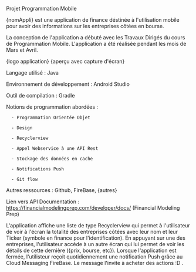 Projet Programmation Mobile


{nomAppli} est une application de finance déstinée à l'utilisation mobile pour avoir des informations sur les entreprises côtées en bourse.

La conception de l'application a débuté avec les Travaux Dirigés du cours de Programmation Mobile. L'application a été réalisée pendant les mois de Mars et Avril.

{logo application}
{aperçu avec capture d'écran}

Langage utilisé : Java

Environnement de développement : Android Studio

Outil de compilation : Gradle

Notions de programmation abordées :

      - Programmation Orientée Objet

      - Design
      
      - Recyclerview
      
      - Appel Webservice à une API Rest
      
      - Stockage des données en cache
      
      - Notifications Push
      
      - Git flow
       
Autres ressources : Github, FireBase, {autres}

Lien vers API Documentation : https://financialmodelingprep.com/developer/docs/ (Financial Modeling Prep)

L'application affiche une liste de type Recyclerview qui permet à l'utilisateur de voir à l'écran la totalité des entreprises côtées avec leur nom et leur Ticker (symbole en finance pour l'identification). 
En appuyant sur une des entreprises, l'utilisateur accède à un autre écran qui lui permet de voir les détails de cette dernière ({prix, bourse, etc}).
Lorsque l'application est fermée, l'utilisteur reçoit quotidiennement une notification Push grâce au Cloud Messaging FireBase. Le message l'invite à acheter des actions :D .
